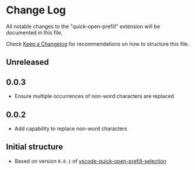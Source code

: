 # Change Log

All notable changes to the "quick-open-prefill" extension will be documented in this file.

Check [Keep a Changelog](http://keepachangelog.com/) for recommendations on how to structure this file.

## Unreleased

## 0.0.3

- Ensure multiple occurrences of non-word characters are replaced

## 0.0.2

- Add capability to replace non-word characters

## Initial structure

- Based on version `0.0.1` of [vscode-quick-open-prefill-selection](https://github.com/ColCh/vscode-quick-open-prefill-selection)
